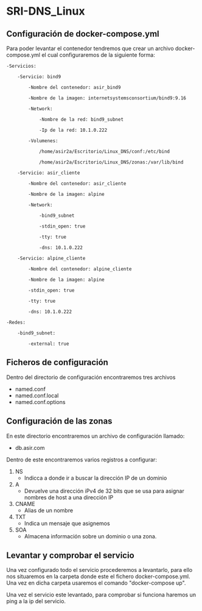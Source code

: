 # SRI-DNS_Linux

## Configuración de docker-compose.yml

Para poder levantar el contenedor tendremos que crear un archivo docker-compose.yml el cual configuraremos de la siguiente forma:

    -Servicios:

        -Servicio: bind9

            -Nombre del contenedor: asir_bind9

            -Nombre de la imagen: internetsystemsconsortium/bind9:9.16

            -Network:

                -Nombre de la red: bind9_subnet

                -Ip de la red: 10.1.0.222

            -Volumenes:

                /home/asir2a/Escritorio/Linux_DNS/conf:/etc/bind

                /home/asir2a/Escritorio/Linux_DNS/zonas:/var/lib/bind

        -Servicio: asir_cliente

            -Nombre del contenedor: asir_cliente

            -Nombre de la imagen: alpine

            -Network:

                -bind9_subnet

                -stdin_open: true

                -tty: true

                -dns: 10.1.0.222

        -Servicio: alpine_cliente

            -Nombre del contenedor: alpine_cliente

            -Nombre de la imagen: alpine

            -stdin_open: true

            -tty: true

            -dns: 10.1.0.222

    -Redes:

        -bind9_subnet:

            -external: true


## Ficheros de configuración

Dentro del directorio de configuración encontraremos tres archivos 

* named.conf
* named.conf.local
* named.conf.options

## Configuración de las zonas

En este directorio encontraremos un archivo de configuración llamado:

* db.asir.com

Dentro de este encontraremos varios registros a configurar:

1. NS
    - Indicca a donde ir a buscar la dirección IP de un dominio
2. A
    - Devuelve una dirección iPv4 de 32 bits que se usa para asignar nombres de host a una dirección IP
3. CNAME
    - Alias de un nombre
4. TXT
    - Indica un mensaje que asignemos 
5. SOA
    - Almacena información sobre un dominio o una zona.


## Levantar y comprobar el servicio

Una vez configurado todo el servicio procederemos a levantarlo, para ello nos situaremos en la carpeta donde este el fichero docker-compose.yml. Una vez en dicha carpeta usaremos el comando "docker-compose up".

Una vez el servicio este levantado, para comprobar si funciona haremos un ping a la ip del servicio.















